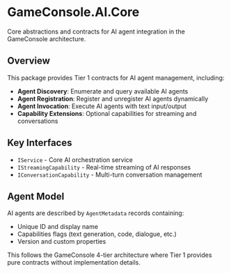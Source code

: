 # GameConsole.AI.Core

Core abstractions and contracts for AI agent integration in the GameConsole architecture.

## Overview

This package provides Tier 1 contracts for AI agent management, including:

- **Agent Discovery**: Enumerate and query available AI agents
- **Agent Registration**: Register and unregister AI agents dynamically  
- **Agent Invocation**: Execute AI agents with text input/output
- **Capability Extensions**: Optional capabilities for streaming and conversations

## Key Interfaces

- `IService` - Core AI orchestration service
- `IStreamingCapability` - Real-time streaming of AI responses
- `IConversationCapability` - Multi-turn conversation management

## Agent Model

AI agents are described by `AgentMetadata` records containing:
- Unique ID and display name
- Capabilities flags (text generation, code, dialogue, etc.)
- Version and custom properties

This follows the GameConsole 4-tier architecture where Tier 1 provides pure contracts without implementation details.